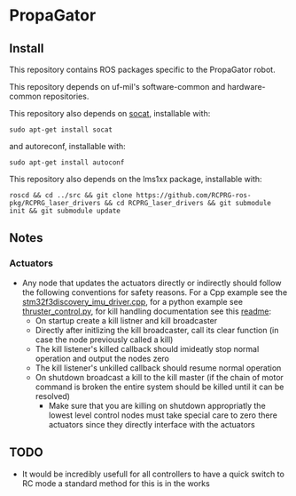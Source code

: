 PropaGator
==========
## Install
This repository contains ROS packages specific to the
PropaGator robot.

This repository depends on uf-mil's software-common and
hardware-common repositories.

This repository also depends on
[socat](http://www.dest-unreach.org/socat/), installable
with:

    sudo apt-get install socat

and autoreconf, installable with:

    sudo apt-get install autoconf


This repository also depends on the lms1xx package,
installable with:

    roscd && cd ../src && git clone https://github.com/RCPRG-ros-pkg/RCPRG_laser_drivers && cd RCPRG_laser_drivers && git submodule init && git submodule update

## Notes
### Actuators
* Any node that updates the actuators directly or indirectly should follow the following conventions for safety reasons. For a Cpp example see the [stm32f3discovery_imu_driver.cpp](https://github.com/uf-mil/hardware-common/blob/master/stm32f3discovery_imu_driver/src/stm32f3discovery_imu_driver.cpp), for a python example see [thruster_control.py](https://github.com/uf-mil/PropaGator/blob/master/motor_control/scripts/thruster_control.py), for kill handling documentation see this [readme](https://github.com/uf-mil/software-common/blob/master/kill_handling/readme.md):
  * On startup create a kill listner and kill broadcaster
  * Directly after initlizing the kill broadcaster, call its clear function (in case the node previously called a kill)
  * The kill listener's killed callback should imideatly stop normal operation and output the nodes zero
  * The kill listener's unkilled callback should resume normal operation
  * On shutdown broadcast a kill to the kill master (if the chain of motor command is broken the entire system should be killed until it can be resolved)
    * Make sure that you are killing on shutdown appropriatly the lowest level control nodes must take special care to zero there actuators since they directly interface with the actuators

## TODO
* It would be incredibly usefull for all controllers to have a quick switch to RC mode a standard method for this is in the works

